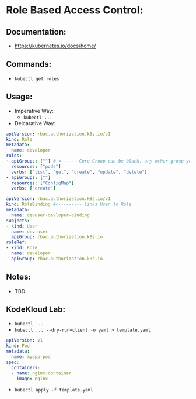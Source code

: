 # Role Based Access Control:
## Documentation:
- https://kubernetes.io/docs/home/

## Commands:
- `kubectl get roles`


## Usage:
- Imperative Way:
  - `kubectl ...`
- Delcarative Way:
```yaml
apiVersion: rbac.authorization.k8s.io/v1
kind: Role
metadata:
  name: developer
rules:
- apiGroups: [""] # <------ Core Group can be blank, any other group you specify
  resources: ["pods"]
  verbs: ["list", "get", "create", "update", "delete"]
- apiGroups: [""]
  resources: ["ConfigMap"]
  verbs: ["create"]
```
```yaml
apiVersion: rbac.authorization.k8s.io/v1
kind: RoleBinding #<--------- Links User to Role
metadata:
  name: devuser-devloper-binding
subjects:
- kind: User
  name: dev-user
  apiGroup: rbac.authorization.k8s.io
roleRef:
- kind: Role
  name: developer
  apiGroup: rbac.authorization.k8s.io
```

## Notes:
- TBD

## KodeKloud Lab:
- `kubectl ...`
- `kubectl ... --dry-run=client -o yaml > template.yaml`
```yaml
apiVersion: v1
kind: Pod
metadata:
  name: myapp-pod
spec:
  containers:
  - name: nginx-container
    image: nginx
```
- `kubectl apply -f template.yaml`
